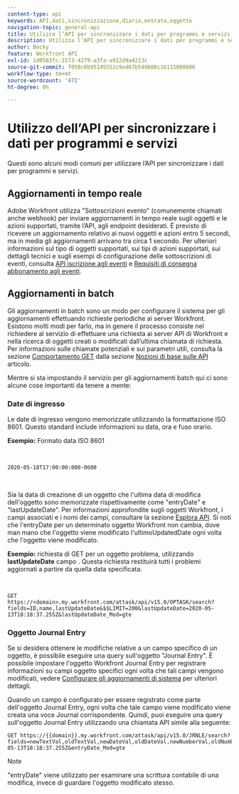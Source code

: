 ```yaml
---
content-type: api
keywords: API,dati,sincronizzazione,diario,entrata,oggetto
navigation-topic: general-api
title: Utilizza l’API per sincronizzare i dati per programmi e servizi
description: Utilizza l’API per sincronizzare i dati per programmi e servizi
author: Becky
feature: Workfront API
exl-id: 1d0583fc-1573-4279-a3fa-a912d9a4213c
source-git-commit: f050c8b95145552c9ed67b549608c16115000606
workflow-type: tm+mt
source-wordcount: '472'
ht-degree: 0%

---
```



# Utilizzo dell’API per sincronizzare i dati per programmi e servizi

Questi sono alcuni modi comuni per utilizzare l’API per sincronizzare i dati per programmi e servizi.

## Aggiornamenti in tempo reale

Adobe Workfront utilizza &quot;Sottoscrizioni evento&quot; (comunemente chiamati anche webhook) per inviare aggiornamenti in tempo reale sugli oggetti e le azioni supportati, tramite l’API, agli endpoint desiderati. È previsto di ricevere un aggiornamento relativo ai nuovi oggetti e azioni entro 5 secondi, ma in media gli aggiornamenti arrivano tra circa 1 secondo. Per ulteriori informazioni sul tipo di oggetti supportati, sui tipi di azioni supportati, sui dettagli tecnici e sugli esempi di configurazione delle sottoscrizioni di eventi, consulta [API iscrizione agli eventi](../../wf-api/general/event-subs-api.md) e [Requisiti di consegna abbonamento agli eventi](../../wf-api/general/setup-event-sub-endpoint.md).

## Aggiornamenti in batch

Gli aggiornamenti in batch sono un modo per configurare il sistema per gli aggiornamenti effettuando richieste periodiche ai server Workfront. Esistono molti modi per farlo, ma in genere il processo consiste nel richiedere al servizio di effettuare una richiesta ai server API di Workfront e nella ricerca di oggetti creati o modificati dall’ultima chiamata di richiesta. Per informazioni sulle chiamate potenziali e sui parametri utili, consulta la sezione [Comportamento GET](../../wf-api/general/api-basics.md#get-behavior) dalla sezione [Nozioni di base sulle API](../../wf-api/general/api-basics.md) articolo.

Mentre si sta impostando il servizio per gli aggiornamenti batch qui ci sono alcune cose importanti da tenere a mente:

### Date di ingresso

Le date di ingresso vengono memorizzate utilizzando la formattazione ISO 8601. Questo standard include informazioni su data, ora e fuso orario.

**Esempio:** Formato data ISO 8601

<!-- [Copy](javascript:void(0);) -->
 
<pre><code>2020-05-18T17:00:00:000-0600</code></pre> 

Sia la data di creazione di un oggetto che l&#39;ultima data di modifica dell&#39;oggetto sono memorizzate rispettivamente come &quot;entryDate&quot; e &quot;lastUpdateDate&quot;. Per informazioni approfondite sugli oggetti Workfront, i campi associati e i nomi dei campi, consultare la sezione [Esplora API](../../wf-api/general/api-explorer.md). Si noti che l&#39;entryDate per un determinato oggetto Workfront non cambia, dove man mano che l&#39;oggetto viene modificato l&#39;ultimoUpdatedDate ogni volta che l&#39;oggetto viene modificato.

**Esempio:** richiesta di GET per un oggetto problema, utilizzando **lastUpdateDate** campo . Questa richiesta restituirà tutti i problemi aggiornati a partire da quella data specificata.

<!-- [Copy](javascript:void(0);) -->
 

```
GET
https://<domain>.my.workfront.com/attask/api/v15.0/OPTASK/search?fields=ID,name,lastUpdateDate&$$LIMIT=200&lastUpdateDate=2020-05-13T18:18:37.255Z&lastUpdateDate_Mod=gte
```

### Oggetto Journal Entry

Se si desidera ottenere le modifiche relative a un campo specifico di un oggetto, è possibile eseguire una query sull&#39;oggetto &quot;Journal Entry&quot;. È possibile impostare l&#39;oggetto Workfront Journal Entry per registrare informazioni su campi oggetto specifici ogni volta che tali campi vengono modificati, vedere [Configurare gli aggiornamenti di sistema](../../administration-and-setup/set-up-workfront/system-tracked-update-feeds/configure-system-updates.md) per ulteriori dettagli.

Quando un campo è configurato per essere registrato come parte dell&#39;oggetto Journal Entry, ogni volta che tale campo viene modificato viene creata una voce Journal corrispondente. Quindi, puoi eseguire una query sull&#39;oggetto Journal Entry utilizzando una chiamata API simile alla seguente:

<!-- [Copy](javascript:void(0);) -->

<pre><code>GET https://&#123;&#123;domain&#125;&#125;.my.workfront.com/attask/api/v15.0/JRNLE/search?fields=newTextVal,oldTextVal,newDateVal,oldDateVal,newNumberVal,oldNumberVal,entryDate,objObjCode,objID,fieldName&fieldName=name&objObjCode=OPTASK&entryDate=2020-05-13T18:18:37.255Z&entryDate_Mod=gte</code></pre>

>[!NOTE]
>
>&quot;entryDate&quot; viene utilizzato per esaminare una scrittura contabile di una modifica, invece di guardare l&#39;oggetto modificato stesso.
